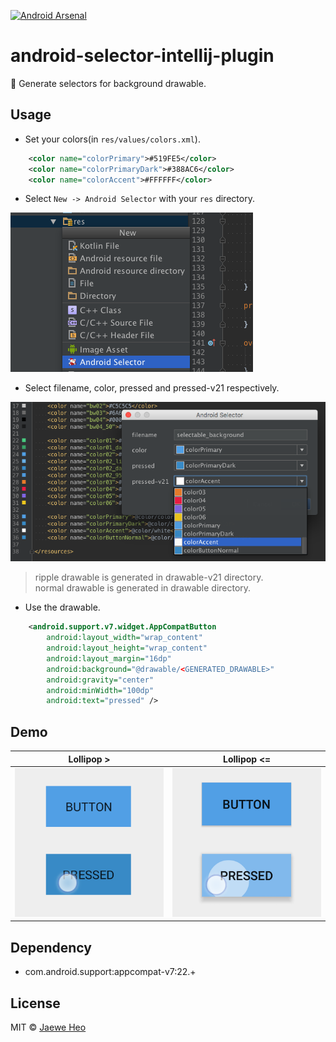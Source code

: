 [![Android Arsenal](https://img.shields.io/badge/Android%20Arsenal-android--selector--intellij--plugin-green.svg?style=flat)](https://android-arsenal.com/details/1/2342)

# android-selector-intellij-plugin
:art: Generate selectors for background drawable.


## Usage
- Set your colors(in `res/values/colors.xml`).
```xml
    <color name="colorPrimary">#519FE5</color>
    <color name="colorPrimaryDark">#388AC6</color>
    <color name="colorAccent">#FFFFFF</color>
```

- Select `New -> Android Selector` with your `res` directory.  

![screenshot1](images/screenshot1.png)

- Select filename, color, pressed and pressed-v21 respectively.

![screenshot2](images/screenshot2.png)

> ripple drawable is generated in drawable-v21 directory.  
> normal drawable is generated in drawable directory.

- Use the drawable.
```xml
    <android.support.v7.widget.AppCompatButton
        android:layout_width="wrap_content"
        android:layout_height="wrap_content"
        android:layout_margin="16dp"
        android:background="@drawable/<GENERATED_DRAWABLE>"
        android:gravity="center"
        android:minWidth="100dp"
        android:text="pressed" />
```


## Demo

| Lollipop &gt; | Lollipop &lt;= | 
|---------------|----------------|
| ![demo1][d1]  | ![demo2][d2]   |


## Dependency
- com.android.support:appcompat-v7:22.+


## License
MIT © [Jaewe Heo][importre]












[importre]: http://import.re
[d1]: images/demo1.png
[d2]: images/demo2.png
